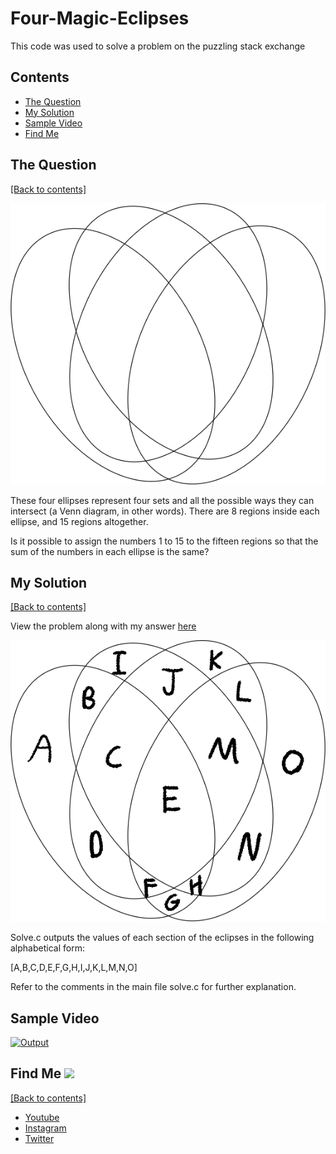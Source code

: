 # Four-Magic-Eclipses
This code was used to solve a problem on the puzzling stack exchange

## Contents
- [The Question](https://github.com/WilliamAmbrozic/Four-Magic-Eclipses#the-question)
- [My Solution](https://github.com/WilliamAmbrozic/Four-Magic-Eclipses#my-solution)
- [Sample Video](https://github.com/WilliamAmbrozic/Four-Magic-Eclipses#sample-video)
- [Find Me](https://github.com/WilliamAmbrozic/Four-Magic-Eclipses#singular-find-me-)

## The Question

[[Back to contents]](https://github.com/WilliamAmbrozic/Four-Magic-Eclipses#contents)

![diagram1](https://github.com/WilliamAmbrozic/Four-Magic-Eclipses/blob/master/screenshots/M4SWL%20(1).png)

These four ellipses represent four sets and all the possible ways they can intersect (a Venn diagram, in other words). There are 8 regions inside each ellipse, and 15 regions altogether.

Is it possible to assign the numbers 1 to 15 to the fifteen regions so that the sum of the numbers in each ellipse is the same?

## My Solution

[[Back to contents]](https://github.com/WilliamAmbrozic/Four-Magic-Eclipses#contents)

View the problem along with my answer [here](https://puzzling.stackexchange.com/questions/75709/four-magic-ellipses/75715#75715)

![diagram](https://github.com/WilliamAmbrozic/Four-Magic-Eclipses/blob/master/screenshots/nz70h.png)

Solve.c outputs the values of each section of the eclipses in the following alphabetical form:

[A,B,C,D,E,F,G,H,I,J,K,L,M,N,O] 

Refer to the comments in the main file solve.c for further explanation.

## Sample Video

[![Output](https://imgur.com/download/N7A3uyl)](https://www.youtube.com/watch?v=mSgYgMviOqs)

## Find Me <img src="https://imgur.com/download/HT8IjZ5" width="25"> 

[[Back to contents]](https://github.com/WilliamAmbrozic/Four-Magic-Eclipses#contents)

- [Youtube](https://www.youtube.com/channel/UCL-VushY6SO0ofPTZ8iB3ag)
- [Instagram](https://www.instagram.com/williamambrozic)
- [Twitter](https://twitter.com/WilliamAmbrozic)
